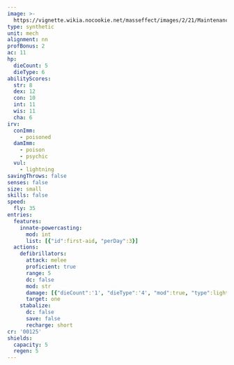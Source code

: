 ```yaml
---
image: >-
  https://vignette.wikia.nocookie.net/masseffect/images/2/21/Maintenance_Drone.png/revision/latest/scale-to-width-down/350?cb=20100909024927
type: synthetic
unit: mech
alignment: nn
profBonus: 2
ac: 11
hp:
  dieCount: 5
  dieType: 6
abilityScores:
  str: 8
  dex: 12
  con: 10
  int: 11
  wis: 11
  cha: 6
irv:
  conImm:
    - poisoned
  damImm:
    - poison
    - psychic
  vul:
    - lightning
savingThrows: false
senses: false
size: small
skills: false
speed:
  fly: 35
entries:
  features:
    innate-powercasting:
      mod: int
      list: [{"id":first-aid, "perDay":3}]
  actions:
    defibrillators:
      attack: melee
      proficient: true
      range: 5
      dc: false
      mod: str
      damage: [{"dieCount":'1', "dieType":'4', "mod":true, "type":lightning}]
      target: one
    stabalize:
      dc: false
      save: false
      recharge: short
cr: '00125'
shields:
  capacity: 5
  regen: 5
---
```

